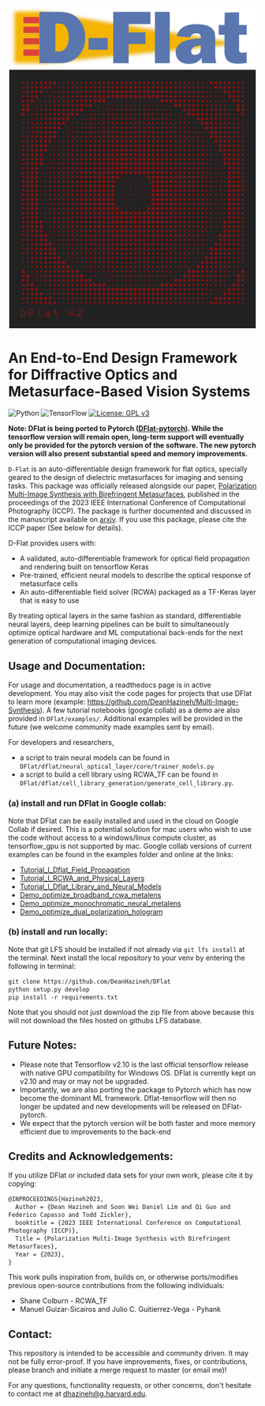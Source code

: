 <!--# DFlat-tensorflow
 ## Note: DFlat is being ported to Pytorch (<a href="https://github.com/DeanHazineh/DFlat-pytorch" target="_blank">DFlat-pytorch</a>). While the tensorflow version will remain open, long-term support will eventually only be provided for the pytorch version of the software. The new pytorch version will also present very substantial speed and memory improvements.-->

<div align="center">
  <img src=/docs/imgs/DFlat_Long.png alt="Dflat" width="500"/>
</div>
<div align="center">
  <img src=/docs/imgs/autoGDS_metalens.png alt="Dflat" width="500"/>
</div>

# An End-to-End Design Framework for Diffractive Optics and Metasurface-Based Vision Systems
![Python](https://img.shields.io/badge/python-3670A0?style=for-the-badge&logo=python&logoColor=ffdd54)
![TensorFlow](https://img.shields.io/badge/TensorFlow-%23FF6F00.svg?style=for-the-badge&logo=TensorFlow&logoColor=white)
[![License: GPL v3](https://img.shields.io/badge/License-GPLv3-blue.svg)](https://www.gnu.org/licenses/gpl-3.0)

**Note: DFlat is being ported to Pytorch (<a href="https://github.com/DeanHazineh/DFlat-pytorch" target="_blank">DFlat-pytorch</a>). While the tensorflow version will remain open, long-term support will eventually only be provided for the pytorch version of the software. The new pytorch version will also present substantial speed and memory improvements.**   

`D-Flat` is an auto-differentiable design framework for flat optics, specially geared to the design of dielectric metasurfaces for imaging and sensing tasks. This package was officially released alongside our paper,  <a href="https://deanhazineh.github.io/publications/Multi_Image_Synthesis/combined_paper.pdf" target="_blank"> Polarization Multi-Image Synthesis with Birefringent Metasurfaces</a>, published in the proceedings of the 2023 IEEE International Conference of Computational Photography (ICCP). The package is further documented and discussed in the manuscript available on <a href="https://arxiv.org/abs/2207.14780" target="_blank">arxiv</a>. If you use this package, please cite the ICCP paper (See below for details). 

D-Flat provides users with:
- A validated, auto-differentiable framework for optical field propagation and rendering built on tensorflow Keras
- Pre-trained, efficient neural models to describe the optical response of metasurface cells
- An auto-differentiable field solver (RCWA) packaged as a TF-Keras layer that is easy to use

By treating optical layers in the same fashion as standard, differentiable neural layers, deep learning pipelines can be built to simultaneously optimize optical hardware and ML computational back-ends for the next generation of computational imaging devices.

## Usage and Documentation:

For usage and documentation, a readthedocs page is in active development. You may also visit the code pages for projects that use DFlat to learn more (example: https://github.com/DeanHazineh/Multi-Image-Synthesis). A few tutorial notebooks (google collab) as a demo are also provided in `DFlat/examples/`. Additional examples will be provided in the future (we welcome community made examples sent by email).

For developers and researchers,

- a script to train neural models can be found in `DFlat/dflat/neural_optical_layer/core/trainer_models.py`
- a script to build a cell library using RCWA_TF can be found in `DFlat/dflat/cell_library_generation/generate_cell_library.py`.

### (a) install and run DFlat in Google collab:

Note that DFlat can be easily installed and used in the cloud on Google Collab if desired. This is a potential solution for mac users who wish to use the code without access to a windows/linux compute cluster,  as tensorflow_gpu is not supported by mac.
Google collab versions of current examples can be found in the examples folder and online at the links:
- <a href="https://colab.research.google.com/drive/1MknLVB6cQ1GQ2xRfHhlAfCQPiWXLHUM3?usp=sharing" target="_blank">Tutorial_I_Dflat_Field_Propagation</a>
- <a href="https://colab.research.google.com/drive/162Fg0P_QGiddUUeXUrJhikAdy2qpNXpc?usp=sharing" target="_blank">Tutorial_I_RCWA_and_Physical_Layers</a>
- <a href="https://colab.research.google.com/drive/1a27zLKMXfObyjQDF5nWZ9ug-7jWzmQer?usp=sharing" target="_blank">Tutorial_I_Dflat_Library_and_Neural_Models </a>
- <a href="https://colab.research.google.com/drive/1uGNU0PsCUunibnkyLZUnGa4Y54vj6XZ3?usp=sharing" target="_blank">Demo_optimize_broadband_rcwa_metalens</a>
- <a href="https://colab.research.google.com/drive/1F2KR87CHTBnMHkAHDb04F3FBHE0iUueV?usp=sharing" target="_blank">Demo_optimize_monochromatic_neural_metalens</a>
- <a href="https://colab.research.google.com/drive/1an1HWkMf0ynw0F1YZx5s82pKVwxw2E0X?usp=sharing" target="_blank">Demo_optimize_dual_polarization_hologram</a>

### (b) install and run locally:

Note that git LFS should be installed if not already via `git lfs install` at the terminal. Next install the local repository to your venv by entering the following in terminal:

```
git clone https://github.com/DeanHazineh/DFlat
python setup.py develop
pip install -r requirements.txt
```

Note that you should not just download the zip file from above because this will not download the files hosted on githubs LFS database.

## Future Notes:

- Please note that Tensorflow v2.10 is the last official tensorflow release with native GPU compatibility for Windows OS. DFlat is currently kept on v2.10 and may or may not be upgraded.
- Importantly, we are also porting the package to Pytorch which has now become the dominant ML framework. Dflat-tensorflow will then no longer be updated and new developments will be released on DFlat-pytorch.
- We expect that the pytorch version will be both faster and more memory efficient due to improvements to the back-end

## Credits and Acknowledgements:
If you utilize DFlat or included data sets for your own work, please cite it by copying:

```
@INPROCEEDINGS{Hazineh2023,
  Author = {Dean Hazineh and Soon Wei Daniel Lim and Qi Guo and Federico Capasso and Todd Zickler},
  booktitle = {2023 IEEE International Conference on Computational Photography (ICCP)}, 
  Title = {Polarization Multi-Image Synthesis with Birefringent Metasurfaces},
  Year = {2023},
}
```

This work pulls inspiration from, builds on, or otherwise ports/modifies previous open-source contributions from the following individuals:
 * Shane Colburn - RCWA_TF
 * Manuel Guizar-Sicairos and Julio C. Guitierrez-Vega - Pyhank
 
## Contact:
This repository is intended to be accessible and community driven. It may not be fully error-proof.
If you have improvements, fixes, or contributions, please branch and initiate a merge request to master (or email me)!

For any questions, functionality requests, or other concerns, don't hesitate to contact me at dhazineh@g.harvard.edu. 


